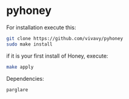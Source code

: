 # pyhoney
For installation execute this:

```bash
git clone https://github.com/vivavy/pyhoney
sudo make install
```

if it is your first install of Honey, execute:
```bash
make apply
```

Dependencies:

	parglare
 
